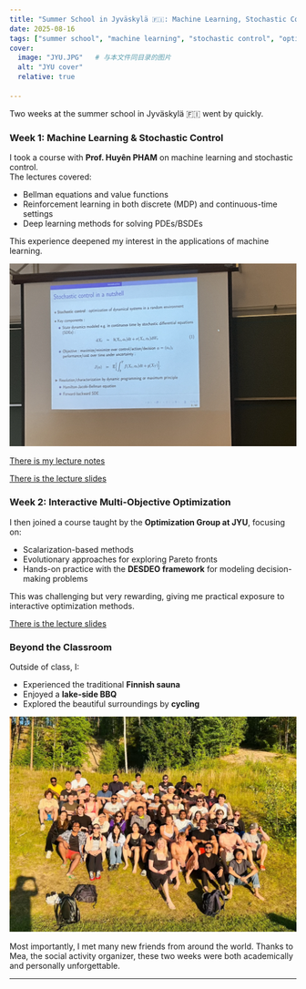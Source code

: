 ```yaml
---
title: "Summer School in Jyväskylä 🇫🇮: Machine Learning, Stochastic Control, and Multi-Objective Optimization"
date: 2025-08-16
tags: ["summer school", "machine learning", "stochastic control", "optimization"]
cover:
  image: "JYU.JPG"   # 与本文件同目录的图片
  alt: "JYU cover"
  relative: true

---
```


Two weeks at the summer school in Jyväskylä 🇫🇮 went by quickly.

### Week 1: Machine Learning & Stochastic Control  
I took a course with **Prof. Huyên PHAM** on machine learning and stochastic control.  
The lectures covered:  
- Bellman equations and value functions  
- Reinforcement learning in both discrete (MDP) and continuous-time settings  
- Deep learning methods for solving PDEs/BSDEs  

This experience deepened my interest in the applications of machine learning.

![Lecture slides on Stochastic Control](MA1.png)

[There is my lecture notes](ML_SC.pdf)

[There is the lecture slides](https://users.jyu.fi/~geiss/workshops/ma1-2025/ma1.html)




### Week 2: Interactive Multi-Objective Optimization  
I then joined a course taught by the **Optimization Group at JYU**, focusing on:  
- Scalarization-based methods  
- Evolutionary approaches for exploring Pareto fronts  
- Hands-on practice with the **DESDEO framework** for modeling decision-making problems  

This was challenging but very rewarding, giving me practical exposure to interactive optimization methods.  

[There is the lecture slides](/Op/#)

### Beyond the Classroom  
Outside of class, I:  
- Experienced the traditional **Finnish sauna**  
- Enjoyed a **lake-side BBQ**  
- Explored the beautiful surroundings by **cycling**  

![group photo](IMG_5241.JPG)

Most importantly, I met many new friends from around the world. Thanks to Mea, the social activity organizer, these two weeks were both academically and personally unforgettable.  

---

